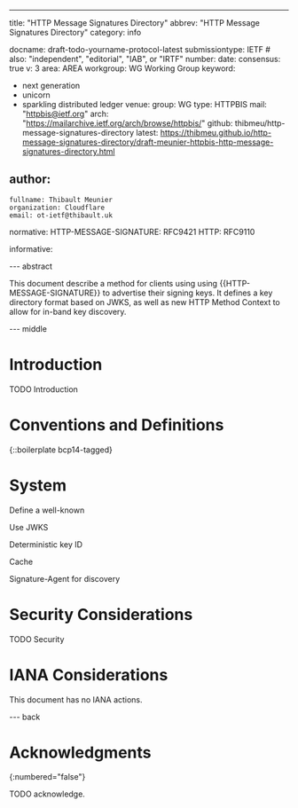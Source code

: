 ---
title: "HTTP Message Signatures Directory"
abbrev: "HTTP Message Signatures Directory"
category: info

docname: draft-todo-yourname-protocol-latest
submissiontype: IETF  # also: "independent", "editorial", "IAB", or "IRTF"
number:
date:
consensus: true
v: 3
area: AREA
workgroup: WG Working Group
keyword:
 - next generation
 - unicorn
 - sparkling distributed ledger
venue:
  group: WG
  type: HTTPBIS
  mail: "httpbis@ietf.org"
  arch: "https://mailarchive.ietf.org/arch/browse/httpbis/"
  github: thibmeu/http-message-signatures-directory
  latest: https://thibmeu.github.io/http-message-signatures-directory/draft-meunier-httpbis-http-message-signatures-directory.html

author:
 -
    fullname: Thibault Meunier
    organization: Cloudflare
    email: ot-ietf@thibault.uk

normative:
  HTTP-MESSAGE-SIGNATURE: RFC9421
  HTTP: RFC9110

informative:


--- abstract

This document describe a method for clients using using {{HTTP-MESSAGE-SIGNATURE}}
to advertise their signing keys.
It defines a key directory format based on JWKS, as well as new HTTP Method Context
to allow for in-band key discovery.


--- middle

# Introduction

TODO Introduction


# Conventions and Definitions

{::boilerplate bcp14-tagged}

# System

Define a well-known

Use JWKS

Deterministic key ID

Cache

Signature-Agent for discovery

# Security Considerations

TODO Security


# IANA Considerations

This document has no IANA actions.


--- back

# Acknowledgments
{:numbered="false"}

TODO acknowledge.
